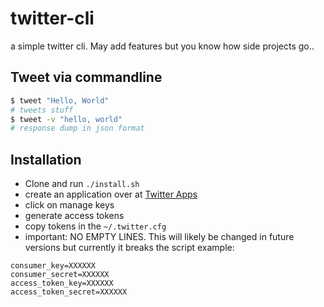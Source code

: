 # twitter-cli
a simple twitter cli. May add features but you know how side projects go..

## Tweet via commandline
```bash
$ tweet "Hello, World"
# tweets stuff
$ tweet -v "hello, world"
# response dump in json format
```

## Installation
- Clone and run `./install.sh`
- create an application over at [Twitter Apps][twitterapps]
- click on manage keys
- generate access tokens
- copy tokens in the `~/.twitter.cfg`
- important: NO EMPTY LINES. This will likely be changed in future versions but currently it breaks the script
example:
```properties
consumer_key=XXXXXX
consumer_secret=XXXXXX
access_token_key=XXXXXX
access_token_secret=XXXXXX
```



[twitterapps]: https://apps.twitter.com/
